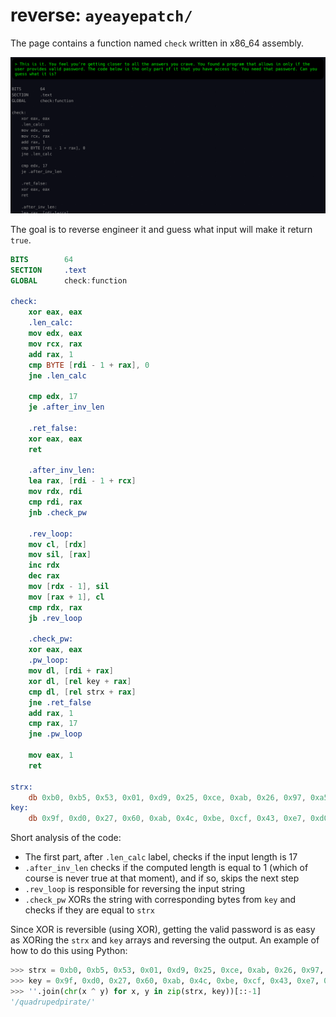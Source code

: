 # reverse: `ayeayepatch/`

The page contains a function named  `check` written in x86_64 assembly.

![Screenshot of the reverse puzzle](images/12_reverse.png)

The goal is to reverse engineer it and guess what input will make it return
`true`.

```nasm
BITS        64
SECTION     .text
GLOBAL      check:function

check:
    xor eax, eax
    .len_calc:
    mov edx, eax
    mov rcx, rax
    add rax, 1
    cmp BYTE [rdi - 1 + rax], 0
    jne .len_calc

    cmp edx, 17
    je .after_inv_len

    .ret_false:
    xor eax, eax
    ret

    .after_inv_len:
    lea rax, [rdi - 1 + rcx]
    mov rdx, rdi
    cmp rdi, rax
    jnb .check_pw

    .rev_loop:
    mov cl, [rdx]
    mov sil, [rax]
    inc rdx
    dec rax
    mov [rdx - 1], sil
    mov [rax + 1], cl
    cmp rdx, rax
    jb .rev_loop

    .check_pw:
    xor eax, eax
    .pw_loop:
    mov dl, [rdi + rax]
    xor dl, [rel key + rax]
    cmp dl, [rel strx + rax]
    jne .ret_false
    add rax, 1
    cmp rax, 17
    jne .pw_loop

    mov eax, 1
    ret

strx:
    db 0xb0, 0xb5, 0x53, 0x01, 0xd9, 0x25, 0xce, 0xab, 0x26, 0x97, 0xa5, 0x92, 0x78, 0x14, 0xf2, 0x27, 0x13
key:
    db 0x9f, 0xd0, 0x27, 0x60, 0xab, 0x4c, 0xbe, 0xcf, 0x43, 0xe7, 0xd0, 0xe0, 0x1c, 0x75, 0x87, 0x56, 0x3c
```

Short analysis of the code:

* The first part, after `.len_calc` label, checks if the input length is 17
* `.after_inv_len` checks if the computed length is equal to 1 (which of course
  is never true at that moment), and if so, skips the next step
* `.rev_loop` is responsible for reversing the input string
* `.check_pw` XORs the string with corresponding bytes from `key` and checks
  if they are equal to `strx`

Since XOR is reversible (using XOR), getting the valid password is as easy
as XORing the `strx` and `key` arrays and reversing the output. An example of
how to do this using Python:

```python
>>> strx = 0xb0, 0xb5, 0x53, 0x01, 0xd9, 0x25, 0xce, 0xab, 0x26, 0x97, 0xa5, 0x92, 0x78, 0x14, 0xf2, 0x27, 0x13
>>> key = 0x9f, 0xd0, 0x27, 0x60, 0xab, 0x4c, 0xbe, 0xcf, 0x43, 0xe7, 0xd0, 0xe0, 0x1c, 0x75, 0x87, 0x56, 0x3c
>>> ''.join(chr(x ^ y) for x, y in zip(strx, key))[::-1]
'/quadrupedpirate/'
```
